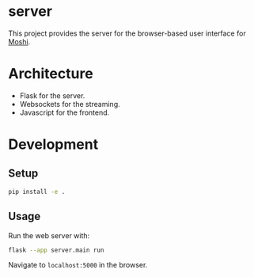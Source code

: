 # server
This project provides the server for the browser-based user interface for [Moshi](../README.md).

# Architecture
- Flask for the server.
- Websockets for the streaming.
- Javascript for the frontend.

# Development

## Setup
```bash
pip install -e .
```

## Usage
Run the web server with:
```sh
flask --app server.main run
```

Navigate to `localhost:5000` in the browser.
